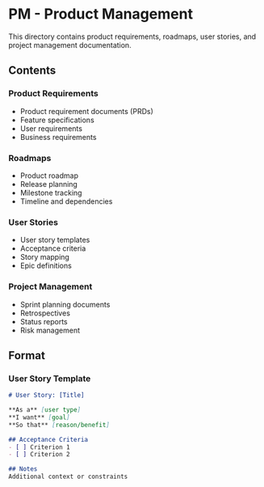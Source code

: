 # PM - Product Management

This directory contains product requirements, roadmaps, user stories, and project management documentation.

## Contents

### Product Requirements
- Product requirement documents (PRDs)
- Feature specifications
- User requirements
- Business requirements

### Roadmaps
- Product roadmap
- Release planning
- Milestone tracking
- Timeline and dependencies

### User Stories
- User story templates
- Acceptance criteria
- Story mapping
- Epic definitions

### Project Management
- Sprint planning documents
- Retrospectives
- Status reports
- Risk management

## Format

### User Story Template
```markdown
# User Story: [Title]

**As a** [user type]
**I want** [goal]
**So that** [reason/benefit]

## Acceptance Criteria
- [ ] Criterion 1
- [ ] Criterion 2

## Notes
Additional context or constraints
```
